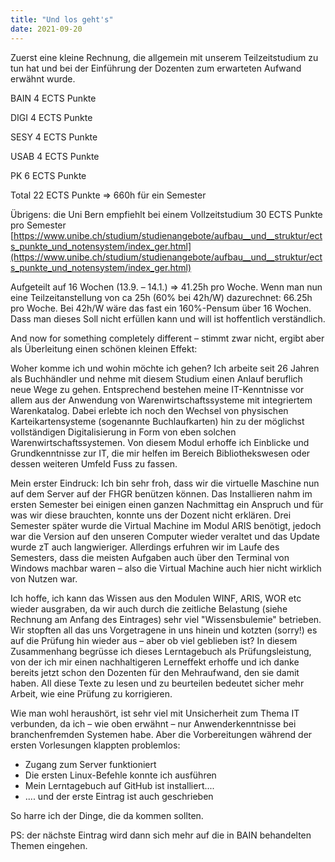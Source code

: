 ```yaml
---
title: "Und los geht's"
date: 2021-09-20
---
```


Zuerst eine kleine Rechnung, die allgemein mit unserem Teilzeitstudium zu tun hat und bei der Einführung der Dozenten zum erwarteten Aufwand erwähnt wurde.

BAIN	4 ECTS Punkte

DIGI	4 ECTS Punkte

SESY	4 ECTS Punkte

USAB	4 ECTS Punkte

PK	6 ECTS Punkte

Total  22 ECTS Punkte => 660h für ein Semester

Übrigens: die Uni Bern empfiehlt bei einem Vollzeitstudium 30 ECTS Punkte pro Semester    [https://www.unibe.ch/studium/studienangebote/aufbau__und__struktur/ects_punkte_und_notensystem/index_ger.html](https://www.unibe.ch/studium/studienangebote/aufbau__und__struktur/ects_punkte_und_notensystem/index_ger.html)

Aufgeteilt auf 16 Wochen (13.9. – 14.1.) => 41.25h pro Woche. Wenn man nun eine Teilzeitanstellung von ca 25h (60% bei 42h/W) dazurechnet: 66.25h pro Woche. 
Bei 42h/W wäre das fast ein 160%-Pensum über 16 Wochen.
Dass man dieses Soll nicht erfüllen kann und will ist hoffentlich verständlich.

And now for something completely different – stimmt zwar nicht, ergibt aber als Überleitung einen schönen kleinen Effekt:

Woher komme ich und wohin möchte ich gehen?
Ich arbeite seit 26 Jahren als Buchhändler und nehme mit diesem Studium einen Anlauf beruflich neue Wege zu gehen. Entsprechend bestehen meine IT-Kenntnisse vor allem aus der Anwendung von Warenwirtschaftssysteme mit integriertem Warenkatalog. Dabei erlebte ich noch den Wechsel von physischen Karteikartensysteme (sogenannte Buchlaufkarten) hin zu der möglichst vollständigen Digitalisierung in Form von eben solchen Warenwirtschaftssystemen. 
Von diesem Modul erhoffe ich Einblicke und Grundkenntnisse zur IT, die mir helfen im Bereich Bibliothekswesen oder dessen weiteren Umfeld Fuss zu fassen.

Mein erster Eindruck:
Ich bin sehr froh, dass wir die virtuelle Maschine nun auf dem Server auf der FHGR benützen können. Das Installieren nahm im ersten Semester bei einigen einen ganzen Nachmittag ein Anspruch und für was wir diese brauchten, konnte uns der Dozent nicht erklären. Drei Semester später wurde die Virtual Machine im Modul ARIS benötigt, jedoch war die Version auf den unseren Computer wieder veraltet und das Update wurde zT auch langwieriger. Allerdings erfuhren wir im Laufe des Semesters, dass die meisten Aufgaben auch über den Terminal von Windows machbar waren – also die Virtual Machine auch hier nicht wirklich von Nutzen war. 

Ich hoffe, ich kann das Wissen aus den Modulen WINF, ARIS, WOR etc wieder ausgraben, da wir auch durch die zeitliche Belastung (siehe Rechnung am Anfang des Eintrages) sehr viel "Wissensbulemie" betrieben. Wir stopften all das uns Vorgetragene in uns hinein und kotzten (sorry!) es auf die Prüfung hin wieder aus – aber ob viel geblieben ist? In diesem Zusammenhang begrüsse ich dieses Lerntagebuch als Prüfungsleistung, von der ich mir einen nachhaltigeren Lerneffekt erhoffe und ich danke bereits jetzt schon den Dozenten für den Mehraufwand, den sie damit haben. All diese Texte zu lesen und zu beurteilen bedeutet sicher mehr Arbeit, wie eine Prüfung zu korrigieren.

Wie man wohl heraushört, ist sehr viel mit Unsicherheit zum Thema IT verbunden, da ich – wie oben erwähnt – nur Anwenderkenntnisse bei branchenfremden Systemen habe. Aber die Vorbereitungen während der ersten Vorlesungen klappten problemlos:

- Zugang zum Server funktioniert
- Die ersten Linux-Befehle konnte ich ausführen
- Mein Lerntagebuch auf GitHub ist installiert....
- .... und der erste Eintrag ist auch geschrieben

So harre ich der Dinge, die da kommen sollten.

PS: der nächste Eintrag wird dann sich mehr auf die in BAIN behandelten Themen eingehen.
